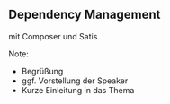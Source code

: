 ## Dependency Management
mit Composer und Satis


Note:
- Begrüßung
- ggf. Vorstellung der Speaker
- Kurze Einleitung in das Thema